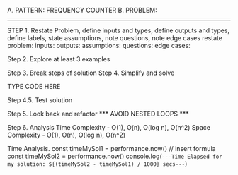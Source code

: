 A. PATTERN: FREQUENCY COUNTER
B. PROBLEM:

---
STEP 1. Restate Problem, define inputs and types, define outputs and types, define labels, state assumptions, note questions, note edge cases
restate problem:
inputs:
outputs:
assumptions:
questions:
edge cases:

Step 2. Explore at least 3 examples

Step 3. Break steps of solution
Step 4. Simplify and solve

TYPE CODE HERE

Step 4.5. Test solution

Step 5. Look back and refactor
*** AVOID NESTED LOOPS ***

Step 6. Analysis
Time Complexity - O(1), O(n), O(log n), O(n^2)
Space Complexity - O(1), O(n), O(log n), O(n^2)

Time Analysis.
const timeMySol1 = performance.now()
// insert formula
const timeMySol2 = performance.now()
console.log(`---Time Elapsed for my solution: ${(timeMySol2 - timeMySol1) / 1000} secs---`)